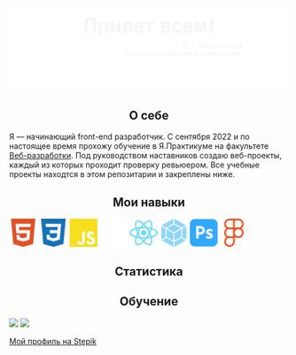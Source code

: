 <img src="./images/myBanner.svg">

<h2 align="center">О себе</h2>
<p>Я — начинающий front-end разработчик. С сентября 2022 и по настоящее время прохожу обучение в Я.Практикуме на факультете <a href="https://practicum.yandex.ru/web/">Веб-разработки</a>. Под руководством наставников создаю веб-проекты,
каждый из которых проходит проверку ревьюером. Все учебные проекты находтся в этом репозитарии и закреплены ниже.</p> 

<h2 align="center">Мои навыки</h2>

 <div >
  <img width="10%" src="./images/html_logo.svg">
  <img width="10%" src="./images/css_logo.svg">
  <img width="10%" src="./images/js_logo.svg">
  <img width="10%" src="./images/bem_logo.svg">
  <img width="10%" src="./images/react_logo.svg">
  <img width="10%" src="./images/webpack_logo.svg">
  <img width="10%" src="./images/ps_logo.svg">
  <img width="10%" src="./images/figma_logo.svg">
  </div>




<h2 align="center">Статистика</h2>

<h2 align="center">Обучение</h2>

<img src="https://www.codewars.com/users/Mikko_1984/badges/large">
<img src="https://www.codewars.com/users/Mikko_1984/badges/micro">

<a href="https://stepik.org/users/513268992?preview=true">Мой профиль на Stepik</a>







<!--
**MikhailSulim/MikhailSulim** is a ✨ _special_ ✨ repository because its `README.md` (this file) appears on your GitHub profile.

Here are some ideas to get you started:

- 🔭 I’m currently working on ...
- 🌱 I’m currently learning ...
- 👯 I’m looking to collaborate on ...
- 🤔 I’m looking for help with ...
- 💬 Ask me about ...
- 📫 How to reach me: ...
- 😄 Pronouns: ...
- ⚡ Fun fact: ...
-->
